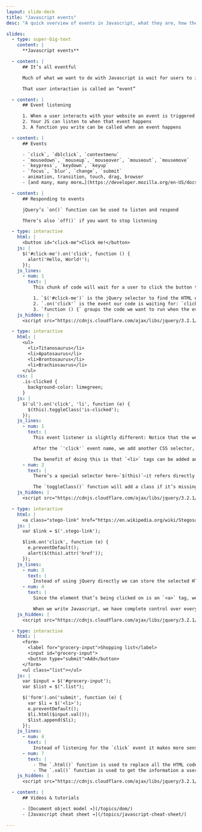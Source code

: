```yaml
---
layout: slide-deck
title: "Javascript events"
desc: "A quick overview of events in Javascript, what they are, how they’re triggered, and how to write code that listens to events."

slides:
  - type: super-big-text
    content: |
      **Javascript events**

  - content: |
      ## It’s all eventful

      Much of what we want to do with Javascript is wait for users to interact

      That user interaction is called an “event”

  - content: |
      ## Event listening

      1. When a user interacts with your website an event is triggered
      2. Your JS can listen to when that event happens
      3. A function you write can be called when an event happens

  - content: |
      ## Events

      - `click`, `dblclick`, `contextmenu`
      - `mousedown`, `mouseup`, `mouseover`, `mouseout`, `mousemove`
      - `keypress`, `keydown`, `keyup`
      - `focus`, `blur`, `change`, `submit`
      - animation, transition, touch, drag, browser
      - [and many, many more…](https://developer.mozilla.org/en-US/docs/Web/Events)

  - content: |
      ## Responding to events

      jQuery’s `on()` function can be used to listen and respond

      There’s also `off()` if you want to stop listening

  - type: interactive
    html: |
      <button id="click-me">Click me!</button>
    js: |
      $('#click-me').on('click', function () {
        alert('Hello, World!');
      });
    js_lines:
      - num: 1
        text: |
          This chunk of code will wait for a user to click the button then open a little alert window.

          1. `$('#click-me')` is the jQuery selector to find the HTML element with the matching ID.
          2. `.on('click'` is the event our code is waiting for: `click`
          3. `function () {` groups the code we want to run when the event is triggered.
    js_hidden: |
      <script src="https://cdnjs.cloudflare.com/ajax/libs/jquery/3.2.1/jquery.min.js"></script>

  - type: interactive
    html: |
      <ul>
        <li>Titanosaurus</li>
        <li>Apatosaurus</li>
        <li>Brontosaurus</li>
        <li>Brachiosaurus</li>
      </ul>
    css: |
      .is-clicked {
        background-color: limegreen;
      }
    js: |
      $('ul').on('click', 'li', function (e) {
        $(this).toggleClass('is-clicked');
      });
    js_lines:
      - num: 1
        text: |
          This event listener is slightly different: Notice that the we select the `<ul>` tag. But we really want to listen for events on `<li>` tags.

          After the `'click'` event name, we add another CSS selector, in this case `'li'`. This is called event delegation: it means that we’re listening for any `click` event on the `<ul>` but only when it comes from an `<li>` element.

          The benefit of doing this is that `<li>` tags can be added and removed and the click will still happen.
      - num: 2
        text: |
          There’s a special selector here—`$(this)`—it refers directly to the thing that was interacted with. In this case it refers to the single `<li>` our user clicked on.

          The `toggleClass()` function will add a class if it’s missing or remove the class if it already exists.
    js_hidden: |
      <script src="https://cdnjs.cloudflare.com/ajax/libs/jquery/3.2.1/jquery.min.js"></script>

  - type: interactive
    html: |
      <a class="stego-link" href="https://en.wikipedia.org/wiki/Stegosaurus">Go!</a>
    js: |
      var $link = $('.stego-link');

      $link.on('click', function (e) {
        e.preventDefault();
        alert($(this).attr('href'));
      });
    js_lines:
      - num: 3
        text: |
          Instead of using jQuery directly we can store the selected HTML element in variable and refer to the variable later.
      - num: 4
        text: |
          Since the element that’s being clicked on is an `<a>` tag, we know that it has some default functionality. The `<a>` tags purpose is to direct a user to another page.

          When we write Javascript, we have complete control over everything. By using `e.preventDefault()` we can stop the link from doing what it normally does and instead do what we want.
    js_hidden: |
      <script src="https://cdnjs.cloudflare.com/ajax/libs/jquery/3.2.1/jquery.min.js"></script>

  - type: interactive
    html: |
      <form>
        <label for="grocery-input">Shopping list</label>
        <input id="grocery-input">
        <button type="submit">Add</button>
      </form>
      <ul class="list"></ul>
    js: |
      var $input = $('#grocery-input');
      var $list = $(".list");

      $('form').on('submit', function (e) {
        var $li = $('<li>');
        e.preventDefault();
        $li.html($input.val());
        $list.append($li);
      });
    js_lines:
      - num: 4
        text: |
          Instead of listening for the `click` event it makes more sense to listen for the form’s `submit` event. This event isn’t dependent on how the user submits the form, just that they did so.
      - num: 7
        text: |
          - The `.html()` function is used to replace all the HTML code inside an element.
          - The `.val()` function is used to get the information a user typed into an input field.
    js_hidden: |
      <script src="https://cdnjs.cloudflare.com/ajax/libs/jquery/3.2.1/jquery.min.js"></script>

  - content: |
      ## Videos & tutorials

      - [Document object model ➔](/topics/dom/)
      - [Javascript cheat sheet ➔](/topics/javascript-cheat-sheet/)

---
```

